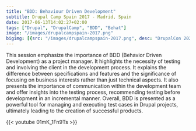 ```yaml
---
title: "BDD: Behaviour Driven Development"
subtitle: Drupal Camp Spain 2017 - Madrid, Spain
date: 2017-06-13T14:02:27+02:00
tags: ["Drupal", "DrupalCamp", "BDD", "Behat"]
image: "/images/drupalcampspain-2017.png"
bigimg: [{src: "/images/drupalcampspain-2017.png", desc: "DrupalCon 2020"}]
---
```


This session emphasize the importance of BDD (Behavior Driven Development) as a project manager. It highlights the necessity of testing and involving the client in the development process. It explains the difference between specifications and features and the significance of focusing on business interests rather than just technical aspects. It also presents the importance of communication within the development team and offer insights into the testing process, recommending testing before development in an incremental manner. Overall, BDD is presented as a powerful tool for managing and executing test cases in Drupal projects, ultimately leading to the creation of successful products.

{{< youtube 01mK_1Fn9Ts >}}
